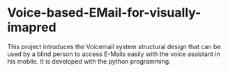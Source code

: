 # Voice-based-EMail-for-visually-imapred
This project introduces the Voicemail system structural design that can be used by a blind person to access E-Mails easily with the voice assistant in his mobile. It is developed with the python programming. 
